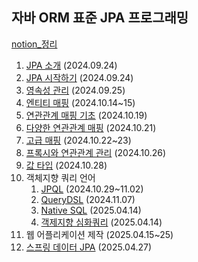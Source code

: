## 자바 ORM 표준 JPA 프로그래밍 
[notion_정리](https://ysstudy.notion.site/ORM-JPA-74c20a099fd24a4a8a70c9a52990a6e1?pvs=4)

1. [JPA 소개](https://ysstudy.notion.site/1-JPA-10b02f7b137180ba8161c8740e2ada63?pvs=4) (2024.09.24)
2. [JPA 시작하기](https://ysstudy.notion.site/2-JPA-10b02f7b1371802899a3dcd747602e1e?pvs=4) (2024.09.24)
3. [영속성 관리](https://ysstudy.notion.site/3-10c02f7b137180498d8afc8f104e0bf7?pvs=4) (2024.09.25)
4. [엔티티 매핑](https://www.notion.so/ysstudy/4-11f02f7b137180c29ecfcc6853a4ac0b) (2024.10.14~15)
5. [연관관계 매핑 기초](https://ysstudy.notion.site/5-12402f7b137180368f7cf6634f519567?pvs=4) (2024.10.19)
6. [다양한 연관관계 매핑](https://ysstudy.notion.site/6-12602f7b13718019a2acf00dcdac4a5a?pvs=4) (2024.10.21)
7. [고급 매핑](https://ysstudy.notion.site/7-12602f7b137180d4a96bc6a0efdc588c?pvs=4) (2024.10.22~23)
8. [프록시와 연관관계 관리](https://ysstudy.notion.site/08-12b02f7b13718068ad95dcd25643b0f6?pvs=4) (2024.10.26)
9. [값 타입](https://ysstudy.notion.site/09-12d02f7b137180a0baabe0a96ddebdde?pvs=4) (2024.10.28)
10. 객체지향 쿼리 언어 
      1. [JPQL](https://ysstudy.notion.site/10-1-JPQL-12e02f7b137180a2b722eb8317aa2b6f?pvs=4) (2024.10.29~11.02)
      2. [QueryDSL](https://ysstudy.notion.site/10-2-QueryDSL-13702f7b137180569b31d1512b944f6e?pvs=4) (2024.11.07)
      3. [Native SQL](https://www.notion.so/ysstudy/10-3-SQL-1d502f7b1371800bb58fd558131ba5b4) (2025.04.14)
      4. [객제지향 심화쿼리](https://www.notion.so/ysstudy/10-4-1d502f7b137180efa41fc740667d0d35) (2025.04.14)
11. 웹 어플리케이션 제작 (2025.04.15~25)
12. [스프링 데이터 JPA](https://www.notion.so/ysstudy/12-JPA-1e202f7b137180788441e568f4c644d5) (2025.04.27)
